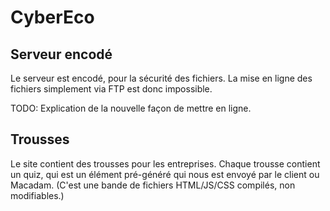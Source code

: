 # CyberEco

## Serveur encodé
Le serveur est encodé, pour la sécurité des fichiers. La mise en ligne des fichiers simplement via FTP est donc impossible.

TODO: Explication de la nouvelle façon de mettre en ligne.

## Trousses
Le site contient des trousses pour les entreprises. Chaque trousse contient un quiz, qui est un élément pré-généré qui nous est envoyé par le client ou Macadam. (C'est une bande de fichiers HTML/JS/CSS compilés, non modifiables.)
